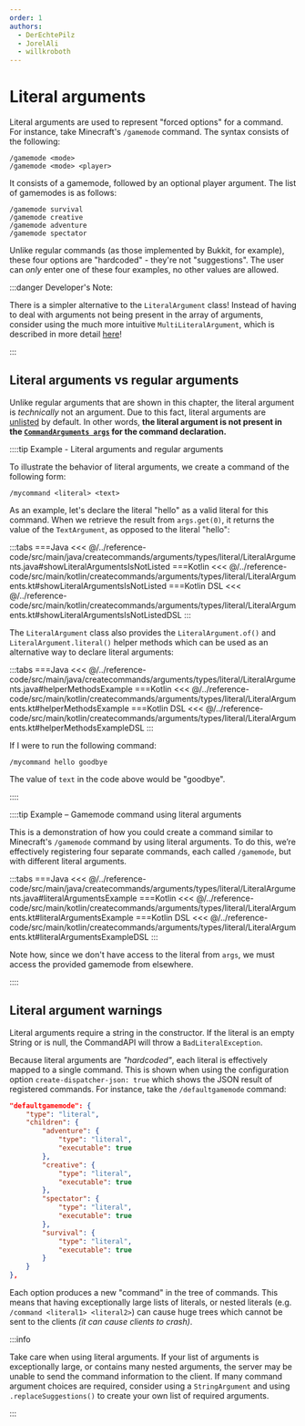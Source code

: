 ```yaml
---
order: 1
authors:
  - DerEchtePilz
  - JorelAli
  - willkroboth
---
```


# Literal arguments

Literal arguments are used to represent "forced options" for a command. For instance, take Minecraft's `/gamemode` command. The syntax consists of the following:

```mccmd
/gamemode <mode>
/gamemode <mode> <player>
```

It consists of a gamemode, followed by an optional player argument. The list of gamemodes is as follows:

```mccmd
/gamemode survival 
/gamemode creative
/gamemode adventure
/gamemode spectator
```

Unlike regular commands (as those implemented by Bukkit, for example), these four options are "hardcoded" - they're not "suggestions". The user can _only_ enter one of these four examples, no other values are allowed.

:::danger Developer's Note:

There is a simpler alternative to the `LiteralArgument` class! Instead of having to deal with arguments not being present in the array of arguments, consider using the much more intuitive `MultiLiteralArgument`, which is described in more detail [here](./multiliteral-arguments)!

:::

## Literal arguments vs regular arguments

Unlike regular arguments that are shown in this chapter, the literal argument is _technically_ not an argument. Due to this fact, literal arguments are [unlisted](../../listed-arguments) by default. In other words, **the literal argument is not present in the [`CommandArguments args`](../../command-arguments) for the command declaration.**

::::tip Example - Literal arguments and regular arguments

To illustrate the behavior of literal arguments, we create a command of the following form:

```mccmd
/mycommand <literal> <text>
```

As an example, let's declare the literal "hello" as a valid literal for this command. When we retrieve the result from `args.get(0)`, it returns the value of the `TextArgument`, as opposed to the literal "hello":

:::tabs
===Java
<<< @/../reference-code/src/main/java/createcommands/arguments/types/literal/LiteralArguments.java#showLiteralArgumentsIsNotListed
===Kotlin
<<< @/../reference-code/src/main/kotlin/createcommands/arguments/types/literal/LiteralArguments.kt#showLiteralArgumentsIsNotListed
===Kotlin DSL
<<< @/../reference-code/src/main/kotlin/createcommands/arguments/types/literal/LiteralArguments.kt#showLiteralArgumentsIsNotListedDSL
:::

The `LiteralArgument` class also provides the `LiteralArgument.of()` and `LiteralArgument.literal()` helper methods which can be used as an alternative way to declare literal arguments:

:::tabs
===Java
<<< @/../reference-code/src/main/java/createcommands/arguments/types/literal/LiteralArguments.java#helperMethodsExample
===Kotlin
<<< @/../reference-code/src/main/kotlin/createcommands/arguments/types/literal/LiteralArguments.kt#helperMethodsExample
===Kotlin DSL
<<< @/../reference-code/src/main/kotlin/createcommands/arguments/types/literal/LiteralArguments.kt#helperMethodsExampleDSL
:::

If I were to run the following command:

```mccmd
/mycommand hello goodbye
```

The value of `text` in the code above would be "goodbye".

::::

::::tip Example – Gamemode command using literal arguments

This is a demonstration of how you could create a command similar to Minecraft's `/gamemode` command by using literal arguments. To do this, we’re effectively registering four separate commands, each called `/gamemode`, but with different literal arguments.

:::tabs
===Java
<<< @/../reference-code/src/main/java/createcommands/arguments/types/literal/LiteralArguments.java#literalArgumentsExample
===Kotlin
<<< @/../reference-code/src/main/kotlin/createcommands/arguments/types/literal/LiteralArguments.kt#literalArgumentsExample
===Kotlin DSL
<<< @/../reference-code/src/main/kotlin/createcommands/arguments/types/literal/LiteralArguments.kt#literalArgumentsExampleDSL
:::

Note how, since we don't have access to the literal from `args`, we must access the provided gamemode from elsewhere.

::::

## Literal argument warnings

Literal arguments require a string in the constructor. If the literal is an empty String or is null, the CommandAPI will throw a `BadLiteralException`.

Because literal arguments are _"hardcoded"_, each literal is effectively mapped to a single command. This is shown when using the configuration option `create-dispatcher-json: true` which shows the JSON result of registered commands. For instance, take the `/defaultgamemode` command:

```json
"defaultgamemode": {
    "type": "literal",
    "children": {
        "adventure": {
            "type": "literal",
            "executable": true
        },
        "creative": {
            "type": "literal",
            "executable": true
        },
        "spectator": {
            "type": "literal",
            "executable": true
        },
        "survival": {
            "type": "literal",
            "executable": true
        }
    }
},
```

Each option produces a new "command" in the tree of commands. This means that having exceptionally large lists of literals, or nested literals (e.g. `/command <literal1> <literal2>`) can cause huge trees which cannot be sent to the clients _(it can cause clients to crash)_.

:::info

Take care when using literal arguments. If your list of arguments is exceptionally large, or contains many nested arguments, the server may be unable to send the command information to the client. If many command argument choices are required, consider using a `StringArgument` and using `.replaceSuggestions()` to create your own list of required arguments.

:::